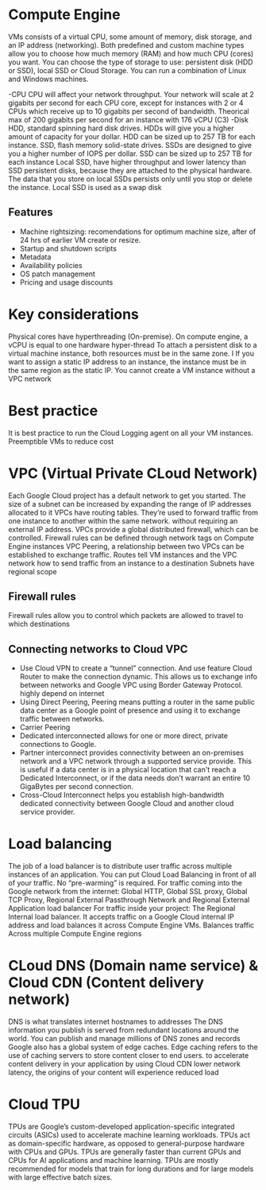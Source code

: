 # Compute Engine

VMs consists of a virtual CPU, some amount of memory, disk storage, and an IP address (networking).
Both predefined and custom machine types allow you to choose how much memory (RAM) and how much CPU (cores) you want.
You can choose the type of storage to use: persistent disk (HDD or SSD), local SSD or Cloud Storage. 
You can run a combination of Linux and Windows machines.

-CPU
CPU will affect your network throughput. Your network will scale at 2 gigabits per second for each CPU core, except for instances with 2 or 4 CPUs which receive up to 10 gigabits per second of bandwidth.
Theorical max of 200 gigabits per second for an instance with 176 vCPU (C3)
-Disk
HDD, standard spinning hard disk drives. HDDs will give you a higher amount of capacity for your dollar. HDD can be sized up to 257 TB for each instance.
SSD, flash memory solid-state drives. SSDs are designed to give you a higher number of IOPS per dollar. SSD can be sized up to 257 TB for each instance
Local SSD, have higher throughput and lower latency than SSD persistent disks, because they are attached to the physical hardware. The data that you store on local SSDs persists only until you stop or delete the instance. Local SSD is used as a swap disk


## Features
- Machine rightsizing: recomendations for optimum machine size, after of 24 hrs of earlier VM create or resize.
- Startup and shutdown scripts
- Metadata
- Availability policies
- OS patch management
- Pricing and usage discounts


# Key considerations
Physical cores have hyperthreading (On-premise). On compute engine, a vCPU is equal to one hardware hyper-thread
To attach a persistent disk to a virtual machine instance, both resources must be in the same zone. I
If you want to assign a static IP address to an instance, the instance must be in the same region as the static IP.
You cannot create a VM instance without a VPC network

# Best practice
It is best practice to run the Cloud Logging agent on all your VM instances.
Preemptible VMs to reduce cost



# VPC (Virtual Private CLoud Network)
Each Google Cloud project has a default network to get you started.
The size of a subnet can be increased by expanding the range of IP addresses allocated to it
VPCs have routing tables. They’re used to forward traffic from one instance to another within the same network. without requiring an external IP address.
VPCs provide a global distributed firewall, which can be controlled. Firewall rules can be defined through network tags on Compute Engine instances
VPC Peering, a relationship between two VPCs can be established to exchange traffic.
Routes tell VM instances and the VPC network how to send traffic from an instance to a destination
Subnets have regional scope

## Firewall rules 
Firewall rules allow you to control which packets are allowed to travel to which destinations

## Connecting networks to Cloud VPC
- Use Cloud VPN to create a “tunnel” connection. And use feature Cloud Router to make the connection dynamic. This allows us to exchange info between networks and Google VPC using Border Gateway Protocol. highly depend on internet
- Using Direct Peering, Peering means putting a router in the same public data center as a Google point of presence and using it to exchange traffic between networks.
- Carrier Peering
- Dedicated interconnected allows for one or more direct, private connections to Google.
- Partner interconnect provides connectivity between an on-premises network and a VPC network through a supported service provide. This is useful if a data center is in a physical location that can't reach a Dedicated Interconnect, or if the data needs don’t warrant an entire 10 GigaBytes per second connection.
- Cross-Cloud Interconnect helps you establish high-bandwidth dedicated connectivity between Google Cloud and another cloud service provider.

# Load balancing
The job of a load balancer is to distribute user traffic across multiple instances of an application.
You can put Cloud Load Balancing in front of all of your traffic.
No “pre-warming” is required.
For traffic coming into the Google network from the internet: Global HTTP, Global SSL proxy, Global TCP Proxy, Regional External Passthrough Network and Regional External Application load balancer
For traffic inside your project: The Regional Internal load balancer. It accepts traffic on a Google Cloud internal IP address and load balances it across Compute Engine VMs.
Balances traffic Across multiple Compute Engine regions

# CLoud DNS (Domain name service) & Cloud CDN (Content delivery network)
DNS is what translates internet hostnames to addresses
The DNS information you publish is served from redundant locations around the world.
You can publish and manage millions of DNS zones and records 
Google also has a global system of edge caches. Edge caching refers to the use of caching servers to store content closer to end users.
to accelerate content delivery in your application by using Cloud CDN
lower network latency, the origins of your content will experience reduced load

# Cloud TPU
TPUs are Google’s custom-developed application-specific integrated circuits (ASICs) used to accelerate machine learning workloads. 
TPUs act as domain-specific hardware, as opposed to general-purpose hardware with CPUs and GPUs. 
TPUs are generally faster than current GPUs and CPUs for AI applications and machine learning.
TPUs are mostly recommended for models that train for long durations and for large models with large effective batch sizes.